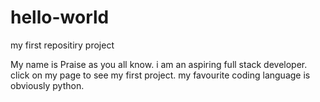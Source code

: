 # hello-world
my first repositiry project

My name is Praise as you all know. i am an aspiring full stack developer. click on my page to see my first project.
my favourite coding language is obviously python.
